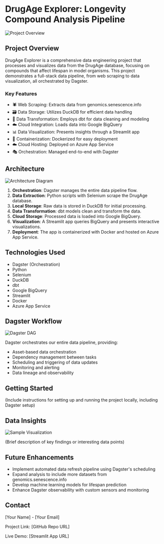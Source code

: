 # DrugAge Explorer: Longevity Compound Analysis Pipeline

![Project Overview](path_to_overview_image.png)

## Project Overview

DrugAge Explorer is a comprehensive data engineering project that processes and visualizes data from the DrugAge database, focusing on compounds that affect lifespan in model organisms. This project demonstrates a full-stack data pipeline, from web scraping to data visualization, all orchestrated by Dagster.

### Key Features

- 🕷️ Web Scraping: Extracts data from genomics.senescence.info
- 🗃️ Data Storage: Utilizes DuckDB for efficient data handling
- 🧹 Data Transformation: Employs dbt for data cleaning and modeling
- ☁️ Cloud Integration: Loads data into Google BigQuery
- 📊 Data Visualization: Presents insights through a Streamlit app
- 🐳 Containerization: Dockerized for easy deployment
- ☁️ Cloud Hosting: Deployed on Azure App Service
- 🎭 Orchestration: Managed end-to-end with Dagster

## Architecture

![Architecture Diagram](path_to_architecture_diagram.png)

1. **Orchestration**: Dagster manages the entire data pipeline flow.
2. **Data Extraction**: Python scripts with Selenium scrape the DrugAge database.
3. **Local Storage**: Raw data is stored in DuckDB for initial processing.
4. **Data Transformation**: dbt models clean and transform the data.
5. **Cloud Storage**: Processed data is loaded into Google BigQuery.
6. **Visualization**: A Streamlit app queries BigQuery and presents interactive visualizations.
7. **Deployment**: The app is containerized with Docker and hosted on Azure App Service.

## Technologies Used

- Dagster (Orchestration)
- Python
- Selenium
- DuckDB
- dbt
- Google BigQuery
- Streamlit
- Docker
- Azure App Service

## Dagster Workflow

![Dagster DAG](path_to_dagster_dag.png)

Dagster orchestrates our entire data pipeline, providing:
- Asset-based data orchestration
- Dependency management between tasks
- Scheduling and triggering of data updates
- Monitoring and alerting
- Data lineage and observability

## Getting Started

(Include instructions for setting up and running the project locally, including Dagster setup)

## Data Insights

![Sample Visualization](path_to_sample_visualization.png)

(Brief description of key findings or interesting data points)

## Future Enhancements

- Implement automated data refresh pipeline using Dagster's scheduling
- Expand analysis to include more datasets from genomics.senescence.info
- Develop machine learning models for lifespan prediction
- Enhance Dagster observability with custom sensors and monitoring

## Contact

[Your Name] - [Your Email]

Project Link: [GitHub Repo URL]

Live Demo: [Streamlit App URL]
